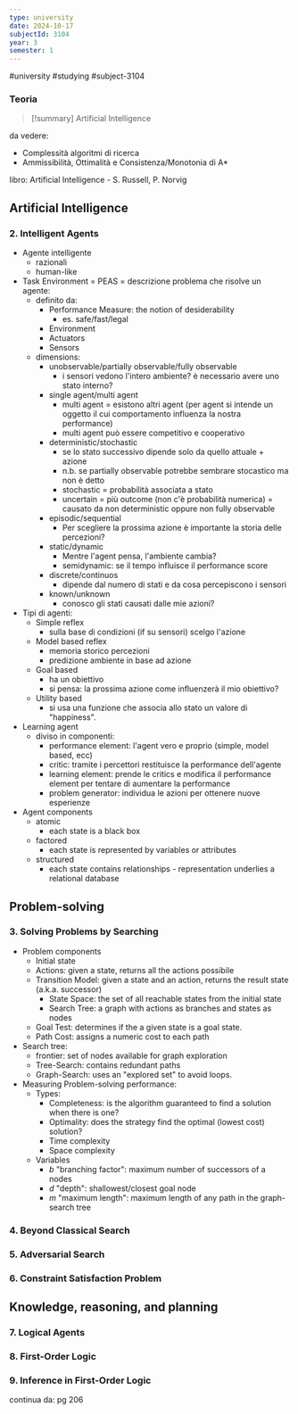 ```yaml
---
type: university
date: 2024-10-17
subjectId: 3104
year: 3
semester: 1
---
```

#university #studying #subject-3104
### Teoria
> [!summary] Artificial Intelligence

da vedere:
- Complessità algoritmi di ricerca
- Ammissibilità, Ottimalità e Consistenza/Monotonia di A*

libro: Artificial Intelligence - S. Russell, P. Norvig
## Artificial Intelligence
### 2. Intelligent Agents
- Agente intelligente
	- razionali
	- human-like
- Task Environment = PEAS = descrizione problema che risolve un agente:
	- definito da:
		- Performance Measure: the notion of desiderability
			- es. safe/fast/legal
		- Environment
		- Actuators
		- Sensors
	- dimensions:
		- unobservable/partially observable/fully observable
			- i sensori vedono l'intero ambiente? è necessario avere uno stato interno?
		- single agent/multi agent
			- multi agent = esistono altri agent (per agent si intende un oggetto il cui comportamento influenza la nostra performance)
			- multi agent può essere competitivo e cooperativo
		- deterministic/stochastic
			- se lo stato successivo dipende solo da quello attuale + azione
			- n.b. se partially observable potrebbe sembrare stocastico ma non è detto
			- stochastic = probabilità associata a stato
			- uncertain = più outcome (non c'è probabilità numerica) = causato da non deterministic oppure non fully observable
		- episodic/sequential
			- Per scegliere la prossima azione è importante la storia delle percezioni?
		- static/dynamic
			- Mentre l'agent pensa, l'ambiente cambia?
			- semidynamic: se il tempo influisce il performance score
		- discrete/continuos
			- dipende dal numero di stati e da cosa percepiscono i sensori
		- known/unknown
			- conosco gli stati causati dalle mie azioni?
- Tipi di agenti:
	- Simple reflex
		- sulla base di condizioni (if su sensori) scelgo l'azione
	- Model based reflex
		- memoria storico percezioni
		- predizione ambiente in base ad azione
	- Goal based
		- ha un obiettivo
		- si pensa: la prossima azione come influenzerà il mio obiettivo?
	- Utility based
		- si usa una funzione che associa allo stato un valore di "happiness". 
- Learning agent
	- diviso in componenti:
		- performance element: l'agent vero e proprio (simple, model based, ecc)
		- critic: tramite i percettori restituisce la performance dell'agente
		- learning element: prende le critics e modifica il performance element per tentare di aumentare la performance
		- problem generator: individua le azioni per ottenere nuove esperienze
- Agent components
	- atomic
		- each state is a black box
	- factored
		- each state is represented by variables or attributes
	- structured
		- each state contains relationships - representation underlies a relational database
## Problem-solving
### 3. Solving Problems by Searching
- Problem components
	- Initial state
	- Actions: given a state, returns all the actions possibile
	- Transition Model: given a state and an action, returns the result state (a.k.a. successor)
		- State Space: the set of all reachable states from the initial state
		- Search Tree: a graph with actions as branches and states as nodes
	- Goal Test: determines if the a given state is a goal state.
	- Path Cost: assigns a numeric cost to each path
- Search tree:
	- frontier: set of nodes available for graph exploration
	- Tree-Search: contains redundant paths
	- Graph-Search: uses an "explored set" to avoid loops.
- Measuring Problem-solving performance:
	- Types:
		- Completeness: is the algorithm guaranteed to find a solution when there is one?
		- Optimality: does the strategy find the optimal (lowest cost) solution?
		- Time complexity
		- Space complexity
	- Variables
		- $b$ "branching factor": maximum number of successors of a nodes
		- ${} d$ "depth": shallowest/closest goal node
		- $m$ "maximum length": maximum length of any path in the graph-search tree
### 4. Beyond Classical Search

### 5. Adversarial Search

### 6. Constraint Satisfaction Problem
## Knowledge, reasoning, and planning
### 7. Logical Agents
### 8. First-Order Logic
### 9. Inference in First-Order Logic



continua da: pg 206